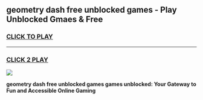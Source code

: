 
## geometry dash free unblocked games - Play Unblocked Gmaes & Free
<h3>
<a href="https://premium.freeplayer.one?title=geometry_dash_free_unblocked_games&ref=19F">CLICK TO PLAY</a></h3>
<hr>

<h3>
<a href="https://premium.freeplayer.one?title=geometry_dash_free_unblocked_games&ref=19F">CLICK 2 PLAY</a>
  
</h3>

<a href="https://premium.freeplayer.one?title=geometry_dash_free_unblocked_games&ref=19F/"><img src="https://clearcache.store/games.png"></a>


**geometry dash free unblocked games games unblocked: Your Gateway to Fun and Accessible Online Gaming**
